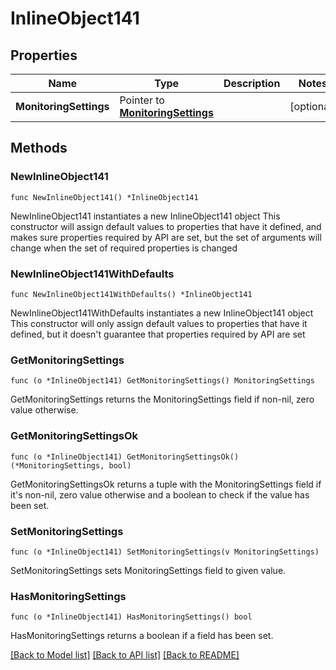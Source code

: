 # InlineObject141

## Properties

Name | Type | Description | Notes
------------ | ------------- | ------------- | -------------
**MonitoringSettings** | Pointer to [**MonitoringSettings**](monitoringSettings.md) |  | [optional] 

## Methods

### NewInlineObject141

`func NewInlineObject141() *InlineObject141`

NewInlineObject141 instantiates a new InlineObject141 object
This constructor will assign default values to properties that have it defined,
and makes sure properties required by API are set, but the set of arguments
will change when the set of required properties is changed

### NewInlineObject141WithDefaults

`func NewInlineObject141WithDefaults() *InlineObject141`

NewInlineObject141WithDefaults instantiates a new InlineObject141 object
This constructor will only assign default values to properties that have it defined,
but it doesn't guarantee that properties required by API are set

### GetMonitoringSettings

`func (o *InlineObject141) GetMonitoringSettings() MonitoringSettings`

GetMonitoringSettings returns the MonitoringSettings field if non-nil, zero value otherwise.

### GetMonitoringSettingsOk

`func (o *InlineObject141) GetMonitoringSettingsOk() (*MonitoringSettings, bool)`

GetMonitoringSettingsOk returns a tuple with the MonitoringSettings field if it's non-nil, zero value otherwise
and a boolean to check if the value has been set.

### SetMonitoringSettings

`func (o *InlineObject141) SetMonitoringSettings(v MonitoringSettings)`

SetMonitoringSettings sets MonitoringSettings field to given value.

### HasMonitoringSettings

`func (o *InlineObject141) HasMonitoringSettings() bool`

HasMonitoringSettings returns a boolean if a field has been set.


[[Back to Model list]](../README.md#documentation-for-models) [[Back to API list]](../README.md#documentation-for-api-endpoints) [[Back to README]](../README.md)


